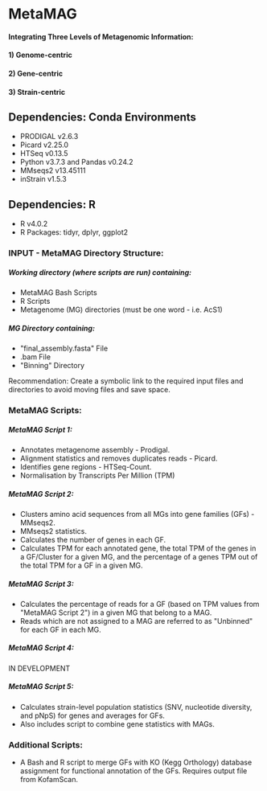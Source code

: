 # **MetaMAG**
#### Integrating Three Levels of Metagenomic Information: 
#### 1) Genome-centric
#### 2) Gene-centric
#### 3) Strain-centric


## **Dependencies: Conda Environments**
* PRODIGAL v2.6.3
* Picard v2.25.0
* HTSeq v0.13.5
* Python v3.7.3 and Pandas v0.24.2
* MMseqs2 v13.45111
* inStrain v1.5.3
## **Dependencies: R**
* R v4.0.2
* R Packages: tidyr, dplyr, ggplot2


### **INPUT - MetaMAG Directory Structure:**
##### Working directory (where scripts are run) containing:
* MetaMAG Bash Scripts
* R Scripts
* Metagenome (MG) directories (must be one word - i.e. AcS1)
##### MG Directory containing:
* "final_assembly.fasta" File
* .bam File
* "Binning" Directory

Recommendation: Create a symbolic link to the required input files and directories to avoid moving files and save space.


### **MetaMAG Scripts:**

##### MetaMAG Script 1:
* Annotates metagenome assembly - Prodigal.
* Alignment statistics and removes duplicates reads - Picard.
* Identifies gene regions - HTSeq-Count.
* Normalisation by Transcripts Per Million (TPM)

##### MetaMAG Script 2:
* Clusters amino acid sequences from all MGs into gene families (GFs) - MMseqs2.
* MMseqs2 statistics.
* Calculates the number of genes in each GF.
* Calculates TPM for each annotated gene, the total TPM of the genes in a GF/Cluster for a given MG, and the percentage of a genes TPM out of the total TPM for a GF in a given MG. 

##### MetaMAG Script 3:
* Calculates the percentage of reads for a GF (based on TPM values from "MetaMAG Script 2") in a given MG that belong to a MAG. 
* Reads which are not assigned to a MAG are referred to as "Unbinned" for each GF in each MG.

##### MetaMAG Script 4:
IN DEVELOPMENT

##### MetaMAG Script 5:
* Calculates strain-level population statistics (SNV, nucleotide diversity, and pNpS) for genes and averages for GFs.
* Also includes script to combine gene statistics with MAGs.


### **Additional Scripts:**
* A Bash and R script to merge GFs with KO (Kegg Orthology) database assignment for functional annotation of the GFs. Requires output file from KofamScan.
